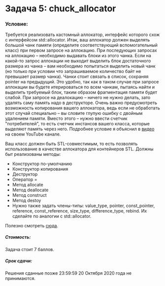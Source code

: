 # Задача 5: chuck_allocator

### Условие:
Требуется реализовать кастомный аллокатор, интерфейс которого схож с интерфейсом std::allocator. Итак, ваш аллокатор должен выделять большой чанк памяти (определите соответствующий вспомогательный класс) при первом запросе на аллокацию. При последующих запросах на аллокацию – необходимо выдавать блоки из этого чанка. Если на какой-то запрос аллокации не выходит выделить блок достаточного размера из чанка – вам необходимо попытаться выделить новый чанк (но только при условии что запрашиваемое количество байт не превышает размер чанка). Чанки стоит связать в список, сохраняя pointer на предыдущий. Это удобно, так как в таком случае при запросе аллокации вы будете итерироваться по всем чанкам, пытаясь найти и выделить требуемый блок, таким образом фрагментация памяти будет слабой. При запросе на деалокацию – ничего не нужно делать, зато удалять саму память надо в деструкторе. Очень важно предусмотреть возможность копирования вашего аллокатора, ведь если не обработать этот случай специально – вы словите глупую ошибку с двойным удалением памяти. Вместо этого – нужно ввести счетчик "потребителей", то есть счетчик инстансов вашего класса, которые выделяют память через него. Подробнее условие я объяснил в [видео](https://youtu.be/q-bR0Jgciks) на своем YouTube канале.

Ваш класс должен быть STL-совместимым, то есть позволять использование в качестве аллокатора для контейнеров STL. Должны быт реализованы методы:
- Конструктор по-умолчанию
- Конструктор копирования
- Деструктор
- Оператор =
- Метод allocate
- Метод deallocate
- Метод construct
- Метод destoy
- Нужно также задать члены-типы: value_type, pointer, const_pointer, reference, const_reference, size_type, difference_type, rebind. Их сделайте по аналогии с std::allocator.

Полезно смотреть [сюда](https://en.cppreference.com/w/cpp/memory/allocator).



##### Стоимость:
Задача стоит 7 баллов.


##### Срок сдачи:
Решения сданные позже 23:59:59 20 Октября 2020 года не принимаются.

